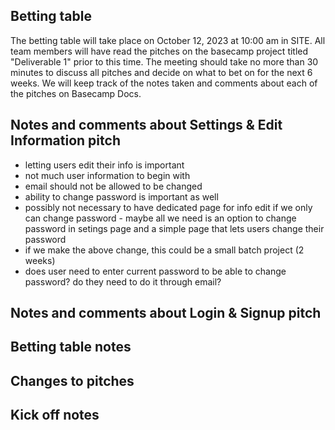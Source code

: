 ## Betting table

The betting table will take place on October 12, 2023 at 10:00 am in SITE. All team members will have read the pitches on the basecamp project titled "Deliverable 1" prior to this time. The meeting should take no more than 30 minutes to discuss all pitches and decide on what to bet on for the next 6 weeks. We will keep track of the notes taken and comments about each of the pitches on Basecamp Docs.


## Notes and comments about Settings & Edit Information pitch
- letting users edit their info is important
- not much user information to begin with
- email should not be allowed to be changed
- ability to change password is important as well
- possibly not necessary to have dedicated page for info edit if we only can change password - maybe all we need is an option to change password in setings page and a simple page that lets users change their password
- if we make the above change, this could be a small batch project (2 weeks)
- does user need to enter current password to be able to change password? do they need to do it through email?

## Notes and comments about Login & Signup pitch


## Betting table notes

## Changes to pitches

## Kick off notes

